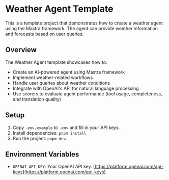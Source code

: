 # Weather Agent Template

This is a template project that demonstrates how to create a weather agent using the Mastra framework. The agent can provide weather information and forecasts based on user queries.

## Overview

The Weather Agent template showcases how to:

- Create an AI-powered agent using Mastra framework
- Implement weather-related workflows
- Handle user queries about weather conditions
- Integrate with OpenAI's API for natural language processing
- Use scorers to evaluate agent performance (tool usage, completeness, and translation quality)

## Setup

1. Copy `.env.example` to `.env` and fill in your API keys.
2. Install dependencies: `pnpm install`
3. Run the project: `pnpm dev`.

## Environment Variables

- `OPENAI_API_KEY`: Your OpenAI API key. [https://platform.openai.com/api-keys](https://platform.openai.com/api-keys)

